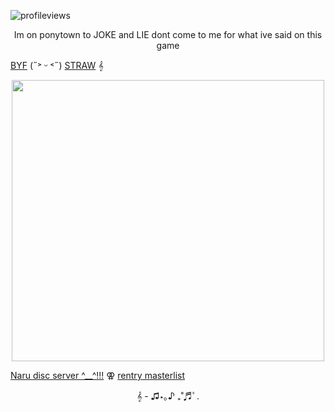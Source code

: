 ![profileviews](https://komarev.com/ghpvc/?username=shinobiyaoi&color=1e244d&label=ninjafujos&style=plastic)

<p align="center"> Im on ponytown to JOKE and LIE dont come to me for what ive said on this game

[BYF](https://rentry.co/minatosteam) (˶˃ ᵕ ˂˶) [STRAW](https://team7.straw.page)  𝄞 
 
<p align="center"> <img width="500" height="450" src="https://pbs.twimg.com/media/GcS4saDb0AAMLHc?format=jpg&name=large">
 
 [Naru disc server ^__^!!!](https://discord.gg/u62BemTK) ⚢  [rentry masterlist](https://rentry.co/kakashigasm)

<p align="center"> 𝄞 - ♫⋆｡♪ ₊˚♬ﾟ.



<!--
**shinobiyaoi/shinobiyaoi** is a ✨ _special_ ✨ repository because its `README.md` (this file) appears on your GitHub profile.

Here are some ideas to get you started:

- 🔭 I’m currently working on ...
- 🌱 I’m currently learning ...
- 👯 I’m looking to collaborate on ...
- 🤔 I’m looking for help with ...
- 💬 Ask me about ...
- 📫 How to reach me: ...
- 😄 Pronouns: ...
- ⚡ Fun fact: ...
-->
